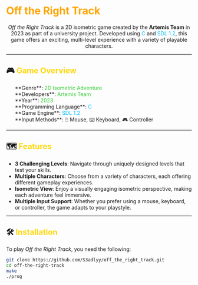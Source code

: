 #  <span style="color: #FFA500;">Off the Right Track</span>

<p align="center">
  <i>Off the Right Track</i> is a 2D isometric game created by the <b>Artemis Team</b> in 2023 as part of a university project. Developed using <span style="color: #00BFFF;">C</span> and <span style="color: #00BFFF;">SDL 1.2</span>, this game offers an exciting, multi-level experience with a variety of playable characters.
</p>

---

## 🎮 <span style="color: #FFD700;">Game Overview</span>

<ul style="list-style-type: none;">
  <li>**Genre**: <span style="color: #32CD32;">2D Isometric Adventure</span></li>
  <li>**Developers**: <span style="color: #32CD32;">Artemis Team</span></li>
  <li>**Year**: <span style="color: #32CD32;">2023</span></li>
  <li>**Programming Language**: <span style="color: #00BFFF;">C</span></li>
  <li>**Game Engine**: <span style="color: #00BFFF;">SDL 1.2</span></li>
  <li>**Input Methods**: 🖱️ Mouse, ⌨️ Keyboard, 🎮 Controller</li>
</ul>

---

## 🗺️ <span style="color: #FFD700;">Features</span>

- **3 Challenging Levels**: Navigate through uniquely designed levels that test your skills.
- **Multiple Characters**: Choose from a variety of characters, each offering different gameplay experiences.
- **Isometric View**: Enjoy a visually engaging isometric perspective, making each adventure feel immersive.
- **Multiple Input Support**: Whether you prefer using a mouse, keyboard, or controller, the game adapts to your playstyle.

---

## 🛠️ <span style="color: #FFD700;">Installation</span>

To play <i>Off the Right Track</i>, you need the following:

```bash
git clone https://github.com/S3adlyy/off_the_right_track.git
cd off-the-right-track
make
./prog

